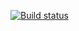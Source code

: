 [![Build status](https://ci.appveyor.com/api/projects/status/gfvx011cu75n3fye/branch/main?svg=true)](https://ci.appveyor.com/project/lewkAa/api/branch/main)
